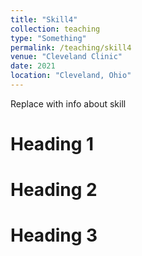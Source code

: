 ```yaml
---
title: "Skill4"
collection: teaching
type: "Something"
permalink: /teaching/skill4
venue: "Cleveland Clinic"
date: 2021
location: "Cleveland, Ohio"
---
```


Replace with info about skill

Heading 1
======

Heading 2
======

Heading 3
======

